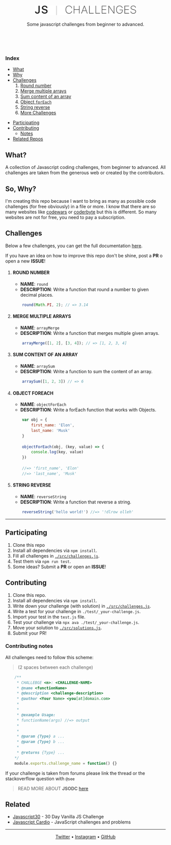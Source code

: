 <!-- # Javascript Challenges -->
<p align="center">
	</br>
	</br>
	</br>
	<img alt="logo" src="docs/assets/js_logo.png" height="30px">
	</br>
	</br>
	Some javascript challenges from beginner to advanced.
</p>
</br>
</br>
</br>

### Index
- [What](#what)
- [Why](#so-why)
- [Challenges](#challenges)
  1. [Round number](#round-number)
  2. [Merge multiple arrays](#merge-multiple-arrays)
  3. [Sum content of an array](#sum-content-of-an-array)
  4. [Object `forEach`](#object-foreach)
  5. [String reverse](#string-reverse)
  6. [More Challenges](docs/CHALLENGES.md)
<!--   6. [Check palindrome](#6-check-palindrome)
  7. [Check if is multiple](#7-is-multiple)
  8. [Get the longest word](#8-get-the-longest-word)
  9. [Capitalize a string](#9-capitallize)
  10. [Vowel count](#10-vowel-count)
  11. [Max char](#11-max-char)
  12. [fizzBuzz Game](#12-fizz-buzz)
  13. [Simple Adding](#13-simple-adding)
  14. [Array to tree](#14-array-to-tree)
  15. [Alphabetically sort](#15-alphabetically-sort)
  16. [First recurring character](#16-first-recurring-character) -->
- [Participating](#partecipating)
- [Contributing](#contributing)
  - [Notes](#contributing-notes)
- [Related Repos](#related)

## What?
A collection of Javascript coding challenges, from beginner to advanced. All challenges are taken from the generous web or created by the contributors.

## So, Why?
I'm creating this repo because I want to bring as many as possible code challenges (for free obviously) in a file or more. I know that there are so many websites like [codewars](https://codewars.com/) or [coderbyte](https://coderbyte.com) but this is different. So many websites are not for free, you need to pay a subscription.

## Challenges
Below a few challenges, you can get the full documentation [here](docs/CHALLENGES.md).

If you have an idea on how to improve this repo don't be shine, post a **PR** o open a new **ISSUE**!

1. #### ROUND NUMBER
	- **NAME**: `round`
	- **DESCRIPTION**: Write a function that round a number to given decimal places.
	```js 
		round(Math.PI, 2); // => 3.14 
	```

2. #### MERGE MULTIPLE ARRAYS
	- **NAME**: `arrayMerge`
	- **DESCRIPTION**: Write a function that merges multiple given arrays.
	```js 
		arrayMerge([1, 2], [3, 4]); // => [1, 2, 3, 4]
	```

1. ####  SUM CONTENT OF AN ARRAY
	- **NAME**: `arraySum`
	- **DESCRIPTION**: Write a function to sum the content of an array.
	```js
		arraySum([1, 2, 3]) // => 6
	```

1. ####  OBJECT FOREACH
	- **NAME**: `objectForEach`
	- **DESCRIPTION**: Write a forEach function that works with Objects.
	```js
		var obj = {
			first_name: 'Elon',
			last_name: 'Musk'
		}

		objectForEach(obj, (key, value) => {
			console.log(key, value) 
		})

		//=> 'first_name', 'Elon'
		//=> 'last_name', 'Musk'
	```

5. #### STRING REVERSE
	- **NAME**: `reverseString`
	- **DESCRIPTION**: Write a function that reverse a string.
	```js 
		reverseString('hello world!') //=> '!dlrow olleh'
	```

---
## Participating
1. Clone this repo
2. Install all dependencies via `npm install`.
3. Fill all challenges in [`./src/challenges.js`][srcChallenges].
4. Test them via `npm run test`.
5. Some ideas? Submit a **PR** or open an **ISSUE**!

## Contributing
1. Clone this repo.
2. Install all dependencies via `npm install`.
3. Write down your challenge (with solution) in [`./src/challenges.js`][srcChallenges].
4. Write a test for your challenge in `./test/_your-challenge.js`.
5. Import your test in the `test.js` file.
6. Test your challenge via `npx ava ./test/_your-challenge.js`.
7. Move your solution to [`./src/solutions.js`][srcSolutions].
8. Submit your PR!


### Contributing notes
All challenges need to follow this scheme: 
> (2 spaces between each challenge)

```js
    /** 
     * CHALLEBGE <n>: <CHALLENGE-NAME>
     * @name <functionName>
     * @description <challenge-description>
     * @author <Your Name> <you[at]domain.com>
     * 
     * 
     * @example Usage:
     * functionName(args) //=> output
     * 
     * 
     * @param {Type} a ...
     * @param {Type} b ...
     * 
     * @returns {Type} ... 
    */
    module.exports.challenge_name = function() {}
```
If your challenge is taken from forums please link the thread or the stackoverflow question with `@see`
> READ MORE ABOUT **JSODC** [here](http://usejsdoc.org/)

## Related
- [Javascript30][js30] - 30 Day Vanilla JS Challenge
- [Javascript Cardio][jscardio] - JavaScript challenges and problems

--------
<p align="center">
    <a href="https://twitter.com/rawnlydev">Twitter</a> • <a href="https://instagram.com/fede.vitale">Instagram</a>  • <a href="https://github.com/rawnly">GitHub</a>
</p>


[js30]: https://github.com/wesbos/JavaScript30
[jscardio]: https://github.com/bradtraversy/javascript_cardio
[challenges]: docs/CHALLENGES.md
[srcChallenges]: src/challenges.js
[srcSolutions]: src/solutions.js
